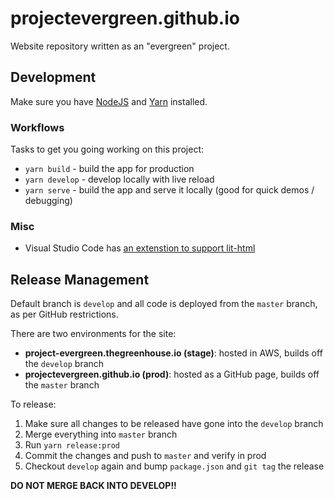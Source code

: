 # projectevergreen.github.io
Website repository written as an "evergreen" project.

## Development
Make sure you have [NodeJS](https://nodejs.org/) and [Yarn](https://yarnpkg.com/en/) installed.

### Workflows
Tasks to get you going working on this project:
- `yarn build` - build the app for production
- `yarn develop` - develop locally with live reload
- `yarn serve` - build the app and serve it locally (good for quick demos / debugging)

### Misc
- Visual Studio Code has [an extenstion to support lit-html](https://marketplace.visualstudio.com/items?itemName=bierner.lit-html)

## Release Management
Default branch is `develop` and all code is deployed from the `master` branch, as per GitHub restrictions. 

There are two environments for the site:
* **project-evergreen.thegreenhouse.io (stage)**: hosted in AWS, builds off the `develop` branch
* **projectevergreen.github.io (prod)**: hosted as a GitHub page, builds off the `master` branch

To release:
1. Make sure all changes to be released have gone into the `develop` branch
1. Merge everything into `master` branch
1. Run `yarn release:prod`
1. Commit the changes and push to `master` and verify in prod
1. Checkout `develop` again and bump `package.json` and `git tag` the release

**DO NOT MERGE BACK INTO DEVELOP!!**